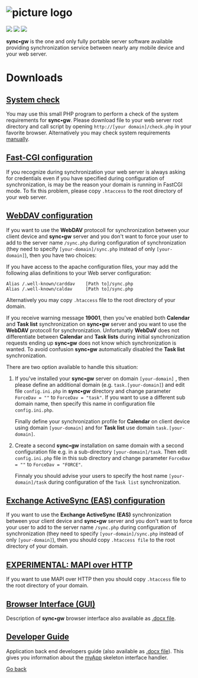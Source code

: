 # ![picture logo](../gui-bundle/assets/syncgw.png "sync•gw") #
 
![](https://img.shields.io/packagist/v/syncgw/doc-bundle.svg)
![](https://img.shields.io/packagist/l/syncgw/doc-bundle.svg)
![](https://img.shields.io/packagist/dt/syncgw/doc-bundle.svg)
 
**sync•gw** is the one and only fully portable server software available providing synchronization service between nearly any mobile device and your web server.


# Downloads #

## [System check](downloads/Check/check.php) ##
You may use this small PHP program to perform a check of the system requirements for **sync•gw**. Please download file to your web server root directory and call script by opening `http://[your domain]/check.php` in your favorite browser. Alternatively you may check system requirements [manually](https://github.com/toteph42/syncgw/blob/master/downloads/PreReqs.md).

## [Fast-CGI configuration](downloads/Fast-CGI/.htaccess) ##
If you recognize during synchronization your web server is always asking for credentials even if
you have specified during configuration of synchronization, is may be the reason your domain is
running in FastCGI mode. To fix this problem, please copy `.htaccess` to the root 
directory of your web server.  

## [WebDAV configuration](downloads/WebDAV/.htaccess) ##
If you want to use the **WebDAV** protocoll for synchronization between your client device and **sync•gw** server 
and you don't want to force your user to add to the server name `/sync.php` during configuration of 
synchronization (they need to specify `[your-domain]/sync.php` instead of only `[your-domain]`), then you have 
two choices:

If you have access to the apache configuration files, your may add the following alias definitions 
to your Web server configuration:

```	
Alias /.well-known/carddav    [Path to]/sync.php
Alias /.well-known/caldav     [Path to]/sync.php
```

Alternatively you may copy `.htaccess` file to the root directory of your domain.
 
If you receive warning message **19001**, then you've enabled both **Calendar** and **Task list** synchronization 
on **sync•gw** server and you want to use the **WebDAV** protocoll for synchronization. Unfortunatly 
**WebDaV** does not differentiate between **Calendar** and **Task lists** during initial synchronization requests
ending up **sync•gw** does not know which synchronization is wanted. To avoid confusion **sync•gw** automatically disabled the **Task list** synchronization.

There are two option available to handle this situation:

1. If you've installed your **sync•gw** server on domain `[your-domain]` , then please  define an additional 
domain (e.g. `task.[your-domain]`) and edit file `config.ini.php` in **sync•gw** directory and change parameter
`ForceDav = ""` to `ForceDav = "task"`. If you want to use a different sub domain name, then specify this name in configuration file `config.ini.php`.

   Finally define your synchronization profile for **Calendar** on client device using domain `[your-domain]` and for **Task list** use domain `task.[your-domain]`.

2. Create a second **sync•gw** installation on same domain with a second configuration  file e.g. in a sub-directory `[your-domain]/task`. Then edit `config.ini.php` file in this sub directory and change parameter `ForceDav = ""`
to `ForceDav = "FORCE"`.

   Finnaly you should advise your users to specify the host name `[your-domain]/task` during configuration 
of the `Task list` synchronization.
	  
## [Exchange ActiveSync (EAS) configuration](downloads/ActiveSync/.htaccess) ##
If you want to use the **Exchange ActiveSync (EAS)** synchronization between your client device and 
**sync•gw** server and you don't want to force your user to add to the server name `/sync.php` during 
configuration of synchronization (they need to specify `[your-domain]/sync.php` instead of only
`[your-domain]`), then you should copy `.htaccess file` to the root directory of your domain.

## [EXPERIMENTAL: MAPI over HTTP](downloads/MAPI/.htaccess) ##
If you want to use MAPI over HTTP then you should copy `.htaccess` file to the root directory of your domain. 

## [Browser Interface (GUI)](downloads/GUI/BrowserInterface.pdf) ##
Description of **sync•gw** browser interface also available as [.docx file](downloads/GUI/BrowserInterface.docx).

## [Developer Guide](downloads/DeveloperGuide/DeveloperGuide.pdf) ##
Application back end developers guide (also available as [.docx file](downloads/DeveloperGuide/DeveloperGuide.docx)). This gives you information about the [myApp](../myapp-bundle/) skeleton interface handler.

[Go back](README.md)


